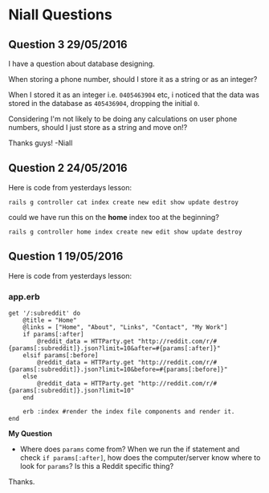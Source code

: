 # Niall Questions

## Question 3 29/05/2016

I have a question about database designing.

When storing a phone number, should I store it as a string or as an integer?

When I stored it as an integer i.e. `0405463904` etc, i noticed that the data was stored in the database as `405436904`, dropping the initial `0`.

Considering I'm not likely to be doing any calculations on user phone numbers, should I just store as a string and move on!?

Thanks guys!
-Niall

## Question 2 24/05/2016

Here is code from yesterdays lesson:

```
rails g controller cat index create new edit show update destroy
```

could we have run this on the **home** index too at the beginning?

```
rails g controller home index create new edit show update destroy
```


## Question 1 19/05/2016

Here is code from yesterdays lesson:

### app.erb
```
get '/:subreddit' do
	@title = "Home"
	@links = ["Home", "About", "Links", "Contact", "My Work"]
	if params[:after]
		@reddit_data = HTTParty.get "http://reddit.com/r/#{params[:subreddit]}.json?limit=10&after=#{params[:after]}"
	elsif params[:before]
		@reddit_data = HTTParty.get "http://reddit.com/r/#{params[:subreddit]}.json?limit=10&before=#{params[:before]}"
	else
		@reddit_data = HTTParty.get "http://reddit.com/r/#{params[:subreddit]}.json?limit=10"
	end

	erb :index #render the index file components and render it.
end

```
**My Question**

- Where does `params` come from? When we run the if statement and check `if params[:after]`, how does the computer/server know where to look for `params`? Is this a Reddit specific thing?

Thanks.
